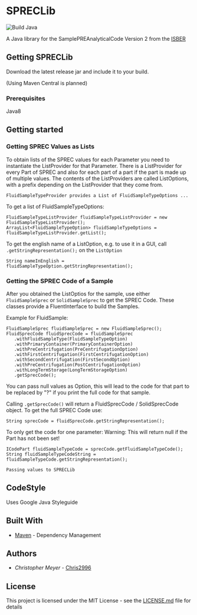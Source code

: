 # SPRECLib

![Build Java](https://github.com/Chris2996/SPRECLib/workflows/Build%20Java/badge.svg)

A Java library for the SamplePREAnalyticalCode Version 2 from the [ISBER](https://www.isber.org/page/SPREC?&hhsearchterms=%22sprec%22)


## Getting SPRECLib

Download the latest release jar and include it to your build. 

(Using Maven Central is planned)

### Prerequisites

Java8


## Getting started

### Getting SPREC Values as Lists

To obtain lists of the SPREC values for each Parameter you need to instantiate the ListProvider for that Parameter. There is a ListProvider for every Part of SPREC and also for each part of a part if the part is made up of multiple values. The contents of the ListProviders are called ListOptions, with a prefix depending on the ListProvider that they come from.

```
FluidSampleTypeProvider provides a List of FluidSampleTypeOptions ...
```

To get a list of FluidSampleTypeOptions:

```
FluidSampleTypeListProvider fluidSampleTypeListProvider = new FluidSampleTypeListProvider();
ArrayList<FluidSampleTypeOption> fluidSampleTypeOptions = fluidSampleTypeListProvider.getList();
```

To get the english name of a ListOption, e.g. to use it in a GUI, call ```.getStringRepresentation();``` on the ```ListOption```

```
String nameInEnglish = fluidSampleTypeOption.getStringRepresentation();
```

### Getting the SPREC Code of a Sample

After you obtained the ListOptios for the sample, use either ```FluidSampleSprec``` or ```SolidSampleSprec``` to get the SPREC Code. These classes provide a FluentInterface to build the Samples.

Example for FluidSample:

```
FluidSampleSprec fluidSampleSprec = new FluidSampleSprec();
FluidSprecCode fluidSprecCode = fluidSampleSprec
   .withFluidSampleType(FluidSampleTypeOption)
   .withPrimaryContainer(PrimaryContainerOption)
   .withPreCentrifugation(PreCentrifugationOption)
   .withFirstCentrifugation(FirstCentrifugationOption)
   .withSecondCentrifugation(FirstSecondOption)
   .withPreCentrifugation(PostCentrifugationOption)
   .withLongTermStorage(LongTermStorageOption)
   .getSprecCode();
```
You can pass null values as Option, this will lead to the code for that part to be replaced by "?" if you print the full code for that sample.

Calling ```.getSprecCode()``` will return a FluidSprecCode / SolidSprecCode object. To get the full SPREC Code use:
```
String sprecCode = fluidSprecCode.getStringRepresentation();
```

To only get the code for one parameter:
Warning: This will return null if the Part has not been set!
```
ICodePart fluidSampleTypeCode = sprecCode.getFluidSampleTypeCode();
String fluidSampleTypeCodeString = fluidSampleTypeCode.getStringRepresentation();
```

```Passing values to SPRECLib```

## CodeStyle
Uses Google Java Styleguide


## Built With

* [Maven](https://maven.apache.org/) - Dependency Management 

## Authors

* *Christopher Meyer* - [Chris2996](https://github.com/chris2996)


## License

This project is licensed under the MIT License - see the [LICENSE.md](LICENSE.md) file for details



